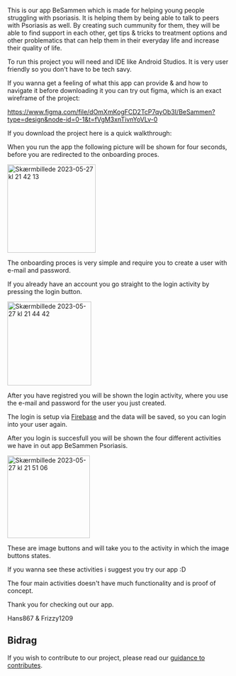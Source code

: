 This is our app BeSammen which is made for helping young people struggling with psoriasis. It is helping them by being able to talk to peers with Psoriasis as well. By creating such cummunity for them, they will be able to find support in each other, get tips & tricks to treatment options and other problematics that can help them in their everyday life and increase their quality of life.

To run this project you will need and IDE like Android Studios. It is very user friendly so you don't have to be tech savy.

If you wanna get a feeling of what this app can provide & and how to navigate it before downloading it you can try out figma, which is an exact wireframe of the project:

https://www.figma.com/file/dOmXmKogFCD2TcP7qyOb3I/BeSammen?type=design&node-id=0-1&t=fVgM3xnTivnYoVLv-0 

If you download the project here is a quick walkthrough:

When you run the app the following picture will be shown for four seconds, before you are redirected to the onboarding proces.

<img width="199" alt="Skærmbillede 2023-05-27 kl  21 42 13" src="https://github.com/Hans867/BeSammen/assets/111958109/6917fb71-6bc5-48d5-aad4-65398359529d">

The onboarding proces is very simple and require you to create a user with e-mail and password.

If you already have an account you go straight to the login activity by pressing the login button.

<img width="189" alt="Skærmbillede 2023-05-27 kl  21 44 42" src="https://github.com/Hans867/BeSammen/assets/111958109/68b6f3be-5689-48da-8e0e-e31a42ba3d53">

After you have registred you will be shown the login activity, where you use the e-mail and password for the user you just created.

The login is setup via [Firebase](https://firebase.google.com/) and the data will be saved, so you can login into your user again.

After you login is succesfull you will be shown the four different activities we have in out app BeSammen Psoriasis.

<img width="186" alt="Skærmbillede 2023-05-27 kl  21 51 06" src="https://github.com/Hans867/BeSammen/assets/111958109/5995693a-0a98-4e51-bb50-2f6511f51542">

These are image buttons and will take you to the activity in which the image buttons states.

If you wanna see these activities i suggest you try our app :D

The four main activities doesn't have much functionality and is proof of concept.

Thank you for checking out our app.

Hans867 & Frizzy1209

## Bidrag

If you wish to contribute to our project, please read our [guidance to contributes](CONTRIBUTING.md).

